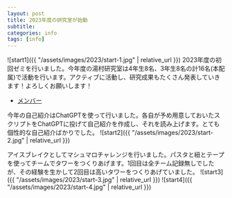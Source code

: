 ```yaml
---
layout: post
title: 2023年度の研究室が始動
subtitle: 
categories: info
tags: [info]
---
```

![start1]({{ "/assets/images/2023/start-1.jpg" | relative_url }})
2023年度の初回ゼミを行いました。今年度の湯村研究室は4年生8名、3年生8名の計16名(本配属)で活動を行います。アクティブに活動し、研究成果もたくさん発表していきます！よろしくお願いします！ 

- [メンバー](https://www.yumulab.org/people.html)

今年の自己紹介はChatGPTを使って行いました。各自が予め用意しておいたスクリプトをChatGPTに投げて自己紹介を作成し、それを読み上げます。とても個性的な自己紹介ばかりでした。
![start2]({{ "/assets/images/2023/start-2.jpg" | relative_url }})

アイスブレイクとしてマシュマロチャレンジを行いました。パスタと紐とテープを使ってチームでタワーをつくりあげます。1回目は全チーム記録無しでしたが、その経験を生かして2回目は高いタワーをつくりあげていました。
![start3]({{ "/assets/images/2023/start-3.jpg" | relative_url }})
![start4]({{ "/assets/images/2023/start-4.jpg" | relative_url }})